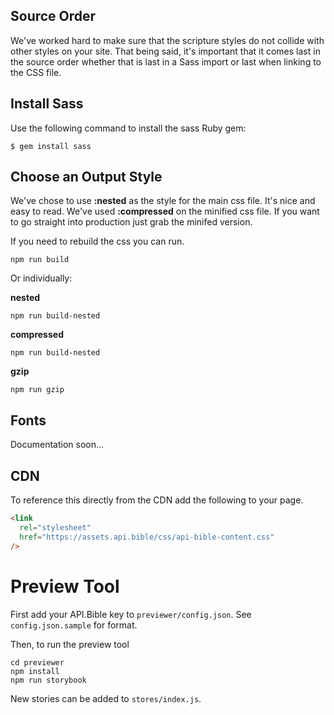 ## Source Order

We've worked hard to make sure that the scripture styles do not collide with other styles on your site. That being said, it's important that it comes last in the source order whether that is last in a Sass import or last when linking to the CSS file.

## Install Sass

Use the following command to install the sass Ruby gem:

`$ gem install sass`

## Choose an Output Style

We've chose to use **:nested** as the style for the main css file. It's nice and easy to read. We've used **:compressed** on the minified css file. If you want to go straight into production just grab the minifed version.

If you need to rebuild the css you can run.

```
npm run build
```

Or individually:

**nested**

`npm run build-nested`

**compressed**

`npm run build-nested`

**gzip**

`npm run gzip`

## Fonts

Documentation soon...

## CDN

To reference this directly from the CDN add the following to your page.

```html
<link
  rel="stylesheet"
  href="https://assets.api.bible/css/api-bible-content.css"
/>
```

# Preview Tool

First add your API.Bible key to `previewer/config.json`. See `config.json.sample` for format.

Then, to run the preview tool

```
cd previewer
npm install
npm run storybook
```

New stories can be added to `stores/index.js`.
